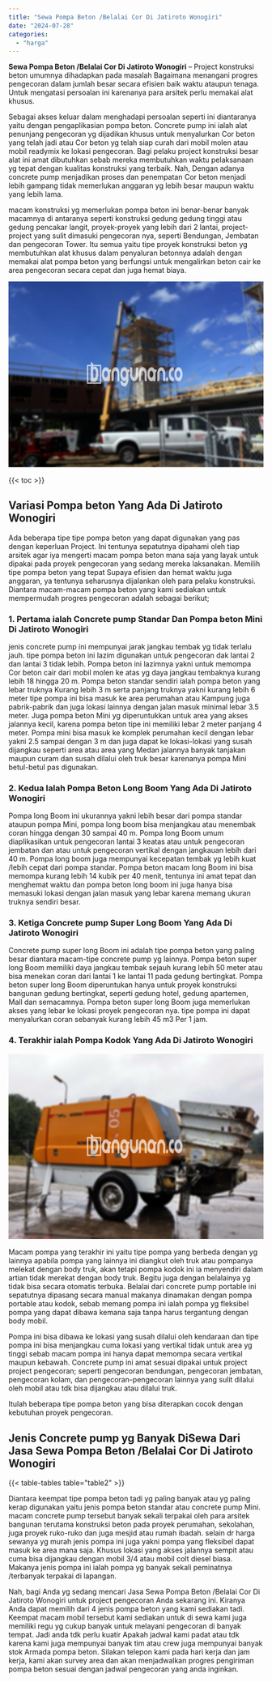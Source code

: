 ```yaml
---
title: "Sewa Pompa Beton /Belalai Cor Di Jatiroto Wonogiri"
date: "2024-07-28"
categories: 
  - "harga"
---
```


**Sewa Pompa Beton /Belalai Cor Di Jatiroto Wonogiri** – Project konstruksi beton umumnya dihadapkan pada masalah Bagaimana menangani progres pengecoran dalam jumlah besar secara efisien baik waktu ataupun tenaga. Untuk mengatasi persoalan ini karenanya para arsitek perlu memakai alat khusus.

Sebagai akses keluar dalam menghadapi persoalan seperti ini diantaranya yaitu dengan pengaplikasian pompa beton. Concrete pump ini ialah alat penunjang pengecoran yg dijadikan khusus untuk menyalurkan Cor beton yang telah jadi atau Cor beton yg telah siap curah dari mobil molen atau mobil readymix ke lokasi pengecoran. Bagi pelaku project konstruksi besar alat ini amat dibutuhkan sebab mereka membutuhkan waktu pelaksanaan yg tepat dengan kualitas konstruksi yang terbaik. Nah, Dengan adanya concrete pump menjadikan proses dan penempatan Cor beton menjadi lebih gampang tidak memerlukan anggaran yg lebih besar maupun waktu yang lebih lama.

macam konstruksi yg memerlukan pompa beton ini benar-benar banyak macamnya di antaranya seperti konstruksi gedung gedung tinggi atau gedung pencakar langit, proyek-proyek yang lebih dari 2 lantai, project-project yang sulit dimasuki pengecoran nya, seperti Bendungan, Jembatan dan pengecoran Tower. Itu semua yaitu tipe proyek konstruksi beton yg membutuhkan alat khusus dalam penyaluran betonnya adalah dengan memakai alat pompa beton yang berfungsi untuk mengalirkan beton cair ke area pengecoran secara cepat dan juga hemat biaya.

![Sewa Pompa Beton /Belalai Cor Di Jatiroto Wonogiri](/images/sewa-concrete-pump-15.png)

{{< toc >}}

## Variasi Pompa beton Yang Ada Di Jatiroto Wonogiri

Ada beberapa tipe tipe pompa beton yang dapat digunakan yang pas dengan keperluan Project. Ini tentunya sepatutnya dipahami oleh tiap arsitek agar iya mengerti macam pompa beton mana saja yang layak untuk dipakai pada proyek pengecoran yang sedang mereka laksanakan. Memilih tipe pompa beton yang tepat Supaya efisien dan hemat waktu juga anggaran, ya tentunya seharusnya dijalankan oleh para pelaku konstruksi. Diantara macam-macam pompa beton yang kami sediakan untuk mempermudah progres pengecoran adalah sebagai berikut;

### 1\. Pertama ialah Concrete pump Standar Dan Pompa beton Mini Di Jatiroto Wonogiri

jenis concrete pump ini mempunyai jarak jangkau tembak yg tidak terlalu jauh. tipe pompa beton ini lazim digunakan untuk pengecoran dak lantai 2 dan lantai 3 tidak lebih. Pompa beton ini lazimnya yakni untuk memompa Cor beton cair dari mobil molen ke atas yg daya jangkau tembaknya kurang lebih 18 hingga 20 m. Pompa beton standar sendiri ialah pompa beton yang lebar truknya Kurang lebih 3 m serta panjang truknya yakni kurang lebih 6 meter tipe pompa ini bisa masuk ke area perumahan atau Kampung juga pabrik-pabrik dan juga lokasi lainnya dengan jalan masuk minimal lebar 3.5 meter. Juga pompa beton Mini yg diperuntukkan untuk area yang akses jalannya kecil, karena pompa beton tipe ini memiliki lebar 2 meter panjang 4 meter. Pompa mini bisa masuk ke komplek perumahan kecil dengan lebar yakni 2.5 sampai dengan 3 m dan juga dapat ke lokasi-lokasi yang susah dijangkau seperti area atau area yang Medan jalannya banyak tanjakan maupun curam dan susah dilalui oleh truk besar karenanya pompa Mini betul-betul pas digunakan.

### 2\. Kedua Ialah Pompa Beton Long Boom Yang Ada Di Jatiroto Wonogiri

Pompa long Boom ini ukurannya yakni lebih besar dari pompa standar ataupun pompa Mini, pompa long boom bisa menjangkau atau menembak coran hingga dengan 30 sampai 40 m. Pompa long Boom umum diaplikasikan untuk pengecoran lantai 3 keatas atau untuk pengecoran jembatan dan atau untuk pengecoran vertikal dengan jangkauan lebih dari 40 m. Pompa long boom juga mempunyai kecepatan tembak yg lebih kuat /lebih cepat dari pompa standar. Pompa beton macam long Boom ini bisa memompa kurang lebih 14 kubik per 40 menit, tentunya ini amat tepat dan menghemat waktu dan pompa beton long boom ini juga hanya bisa memasuki lokasi dengan jalan masuk yang lebar karena memang ukuran truknya sendiri besar.

### 3\. Ketiga Concrete pump Super Long Boom Yang Ada Di Jatiroto Wonogiri

Concrete pump super long Boom ini adalah tipe pompa beton yang paling besar diantara macam-tipe concrete pump yg lainnya. Pompa beton super long Boom memiliki daya jangkau tembak sejauh kurang lebih 50 meter atau bisa menekan coran dari lantai 1 ke lantai 11 pada gedung bertingkat. Pompa beton super long Boom diperuntukan hanya untuk proyek konstruksi bangunan gedung bertingkat, seperti gedung hotel, gedung apartemen, Mall dan semacamnya. Pompa beton super long Boom juga memerlukan akses yang lebar ke lokasi proyek pengecoran nya. tipe pompa ini dapat menyalurkan coran sebanyak kurang lebih 45 m3 Per 1 jam.

### 4\. Terakhir ialah Pompa Kodok Yang Ada Di Jatiroto Wonogiri

![Sewa Pompa Beton /Belalai Cor Di Jatiroto Wonogiri](/images/sewa-concrete-pump-22.png)

Macam pompa yang terakhir ini yaitu tipe pompa yang berbeda dengan yg lainnya apabila pompa yang lainnya ini diangkut oleh truk atau pompanya melekat dengan body truk, akan tetapi pompa kodok ini ia menyendiri dalam artian tidak merekat dengan body truk. Begitu juga dengan belalainya yg tidak bisa secara otomatis terbuka. Belalai dari concrete pump portable ini sepatutnya dipasang secara manual makanya dinamakan dengan pompa portable atau kodok, sebab memang pompa ini ialah pompa yg fleksibel pompa yang dapat dibawa kemana saja tanpa harus tergantung dengan body mobil.

Pompa ini bisa dibawa ke lokasi yang susah dilalui oleh kendaraan dan tipe pompa ini bisa menjangkau cuma lokasi yang vertikal tidak untuk area yg tinggi sebab macam pompa ini hanya dapat memompa secara vertikal maupun kebawah. Concrete pump ini amat sesuai dipakai untuk project project pengecoran; seperti pengecoran bendungan, pengecoran jembatan, pengecoran kolam, dan pengecoran-pengecoran lainnya yang sulit dilalui oleh mobil atau tdk bisa dijangkau atau dilalui truk.

Itulah beberapa tipe pompa beton yang bisa diterapkan cocok dengan kebutuhan proyek pengecoran.

## Jenis Concrete pump yg Banyak DiSewa Dari Jasa Sewa Pompa Beton /Belalai Cor Di Jatiroto Wonogiri

{{< table-tables table="table2" >}}

Diantara keempat tipe pompa beton tadi yg paling banyak atau yg paling kerap digunakan yaitu jenis pompa beton standar atau concrete pump Mini. macam concrete pump tersebut banyak sekali terpakai oleh para arsitek bangunan terutama konstruksi beton pada proyek perumahan, sekolahan, juga proyek ruko-ruko dan juga mesjid atau rumah ibadah. selain dr harga sewanya yg murah jenis pompa ini juga yakni pompa yang fleksibel dapat masuk ke area mana saja. Khusus lokasi yang akses jalannya sempit atau cuma bisa dijangkau dengan mobil 3/4 atau mobil colt diesel biasa. Makanya jenis pompa ini ialah pompa yg banyak sekali peminatnya /terbanyak terpakai di lapangan.

Nah, bagi Anda yg sedang mencari Jasa Sewa Pompa Beton /Belalai Cor Di Jatiroto Wonogiri untuk project pengecoran Anda sekarang ini. Kiranya Anda dapat memilih dari 4 jenis pompa beton yang kami sediakan tadi. Keempat macam mobil tersebut kami sediakan untuk di sewa kami juga memiliki regu yg cukup banyak untuk melayani pengecoran di banyak tempat. Jadi anda tdk perlu kuatir Apakah jadwal kami padat atau tdk karena kami juga mempunyai banyak tim atau crew juga mempunyai banyak stok Armada pompa beton. Silakan telepon kami pada hari kerja dan jam kerja, kami akan survey area dan akan menjadwalkan progres pengiriman pompa beton sesuai dengan jadwal pengecoran yang anda inginkan.
